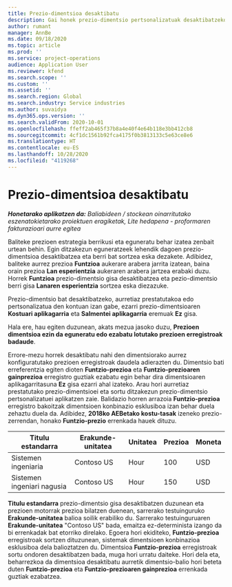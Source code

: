 ```yaml
---
title: Prezio-dimentsioa desaktibatu
description: Gai honek prezio-dimentsio pertsonalizatuak desaktibatzeko moduari buruzko informazioa eskaintzen du.
author: rumant
manager: AnnBe
ms.date: 09/18/2020
ms.topic: article
ms.prod: ''
ms.service: project-operations
audience: Application User
ms.reviewer: kfend
ms.search.scope: ''
ms.custom: ''
ms.assetid: ''
ms.search.region: Global
ms.search.industry: Service industries
ms.author: suvaidya
ms.dyn365.ops.version: ''
ms.search.validFrom: 2020-10-01
ms.openlocfilehash: ffeff2ab465f37b8a4e40f4e64b118e3bb412cb8
ms.sourcegitcommit: 4cf1dc1561b92fca4175f0b3813133c5e63ce8e6
ms.translationtype: HT
ms.contentlocale: eu-ES
ms.lasthandoff: 10/28/2020
ms.locfileid: "4119268"
---
```

# <a name="turning-off-a-pricing-dimension"></a>Prezio-dimentsioa desaktibatu

_**Honetarako aplikatzen da:** Baliabideen / stockean oinarritutako eszenatokietarako proiektuen eragiketak, Lite hedapena - proformaren fakturazioari aurre egitea_

Baliteke prezioen estrategia berrikusi eta eguneratu behar izatea zenbait urtean behin. Egin ditzakezun eguneratzeek lehendik dagoen prezio-dimentsioa desaktibatzea eta berri bat sortzea eska dezakete. Adibidez, baliteke aurrez prezioa **Funtzioa** aukerare arabera jarrita izatean, baina orain prezioa **Lan esperientzia** aukeraren arabera jartzea erabaki duzu. Horrek **Funtzioa** prezio-dimentsio gisa desaktibatzea eta pezio-dimentsio berri gisa **Lanaren esperientzia** sortzea eska diezazuke. 

Prezio-dimentsio bat desaktibatzeko, aurretiaz prestatutakoa edo pertsonalizatua den kontuan izan gabe, ezarri prezio-dimentsioaren **Kostuari aplikagarria** eta **Salmentei aplikagarria** eremuak **Ez** gisa.

Hala ere, hau egiten duzunean, akats mezua jasoko duzu, **Prezioen dimentsioa ezin da eguneratu edo ezabatu lotutako prezioen erregistroak badaude**.

Errore-mezu horrek desaktibatu nahi den dimentsiorako aurrez konfiguratutako prezioen erregistroak daudela adierazten du. Dimentsio bati erreferentzia egiten dioten **Funtzio-prezioa** eta **Funtzio-prezioaren gainprezioa** erregistro guztiak ezabatu egin behar dira dimentsioaren aplikagarritasuna **Ez** gisa ezarri ahal izateko. Arau hori aurretiaz prestatutako prezio-dimentsioei eta sortu ditzakezun prezio-dimentsio pertsonalizatuei aplikatzen zaie. Balidazio horren arrazoia **Funtzio-prezioa** erregistro bakoitzak dimentsioen konbinazio esklusiboa izan behar duela zehaztu duela da. Adibidez, **2018ko AEBetako kostu-tasak** izeneko prezio-zerrendan, honako **Funtzio-prezio** errenkada hauek dituzu. 

| Titulu estandarra         | Erakunde-unitatea    |Unitatea   |Prezioa  |Moneta  |
| -----------------------|-------------|-------|-------|----------|
| Sistemen ingeniaria|Contoso US|Hour| 100|USD|
| Sistemen ingeniari nagusia|Contoso US|Hour| 150| USD|


**Titulu estandarra** prezio-dimentsio gisa desaktibatzen duzunean eta prezioen motorrak prezioa bilatzen duenean, sarrerako testuinguruko **Erakunde-unitatea** balioa soilik erabiliko du. Sarrerako testuinguruaren **Erakunde-unitatea** "Contoso US" bada, emaitza ez-determinista izango da bi errenkadak bat etorriko direlako. Egoera hori ekiditeko, **Funtzio-prezioa** erregistroak sortzen dituzunean, sistemak dimentsioen konbinazioa esklusiboa dela balioztatzen du. Dimentsioa **Funtzio-prezioa** erregistroak sortu ondoren desaktibatzen bada, muga hori urratu daiteke. Hori dela eta, beharrezkoa da dimentsioa desaktibatu aurretik dimentsio-balio hori beteta duten **Funtzio-prezioa** eta **Funtzio-prezioaren gainprezioa** errenkada guztiak ezabatzea.
